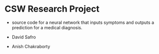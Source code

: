 ﻿# CSW Research Project

- source code for a neural network that inputs symptoms and outputs a prediction for a medical diagnosis. 

- David Safro
- Anish Chakraborty
